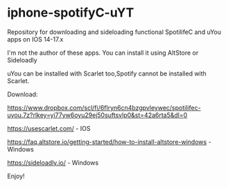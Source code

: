 # iphone-spotifyC-uYT
Repository for downloading and sideloading functional SpotilifeC and uYou apps on IOS 14-17.x



I'm not the author of these apps.
You can install it using AltStore or Sideloadly



uYou can be installed with Scarlet too,Spotify cannot be installed with Scarlet.

Download:

https://www.dropbox.com/scl/fi/6flryn6cn4bzgpvleywec/spotilifec-uyou.7z?rlkey=yi77yw6oyu29ej50suftsvlp0&st=42a6rta5&dl=0



https://usescarlet.com/ - IOS


https://faq.altstore.io/getting-started/how-to-install-altstore-windows -Windows

https://sideloadly.io/ - Windows

Enjoy!
